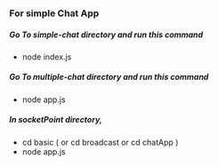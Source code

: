### For simple Chat App 

#####   Go To simple-chat directory and run this command

-   node index.js


#####   Go To multiple-chat directory and run this command

-   node app.js


#####   In socketPoint directory,

-   cd basic ( or cd broadcast or cd chatApp )
-   node app.js